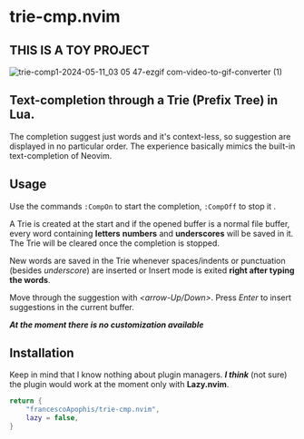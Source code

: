 # trie-cmp.nvim 

## **THIS IS A TOY PROJECT**

![trie-comp1-2024-05-11_03 05 47-ezgif com-video-to-gif-converter (1)](https://github.com/francescoApophis/trie-cmp.nvim/assets/111281477/df24839f-a3db-4948-b3c5-5b4f252ede04)


## Text-completion through a Trie (Prefix Tree) in Lua.
The completion suggest just words and it's context-less, so suggestion are 
displayed in no particular order.
The experience basically mimics the built-in text-completion of Neovim.  

## Usage
Use the commands ```:CompOn``` to start the completion, ```:CompOff``` to stop it .

A Trie is created at the start and if the opened buffer 
is a normal file buffer, every word containing **letters** **numbers** and **underscores** 
will be saved in it. The Trie will be cleared once the completion is stopped. 

New words are saved in the Trie whenever spaces/indents or punctuation (besides *underscore*) are inserted or 
Insert mode is exited **right after typing the words**.

Move through the suggestion with *<arrow-Up/Down>*. Press *Enter* to insert suggestions in the current
buffer.

***At the moment there is no customization available***


## Installation 
Keep in mind that I know nothing about plugin managers. ***I think*** (not sure)
the plugin  would work at the moment only with **Lazy.nvim**. 

```lua
return {
    "francescoApophis/trie-cmp.nvim",
    lazy = false,
}
```





